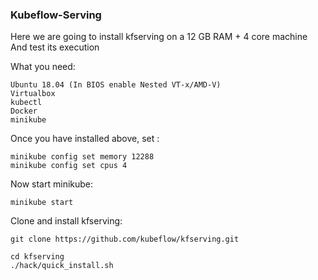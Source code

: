 ### Kubeflow-Serving

Here we are going to install kfserving on a 12 GB RAM + 4 core machine
And test its execution

What you need:
```
Ubuntu 18.04 (In BIOS enable Nested VT-x/AMD-V)
Virtualbox
kubectl
Docker
minikube
```
Once you have installed above, set :
```
minikube config set memory 12288
minikube config set cpus 4
```
Now start minikube:

```
minikube start
```

Clone and install kfserving:
```
git clone https://github.com/kubeflow/kfserving.git

cd kfserving
./hack/quick_install.sh
```

